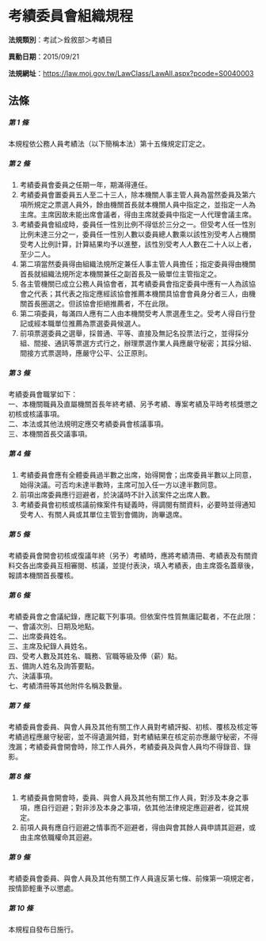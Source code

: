 # 考績委員會組織規程

**法規類別**：考試＞銓敘部＞考績目       

**異動日期**：2015/09/21  

**法規網址**：https://law.moj.gov.tw/LawClass/LawAll.aspx?pcode=S0040003





## 法條
##### 第 1 條
本規程依公務人員考績法（以下簡稱本法）第十五條規定訂定之。

##### 第 2 條
1. 考績委員會委員之任期一年，期滿得連任。
1. 考績委員會置委員五人至二十三人，除本機關人事主管人員為當然委員及第六項所規定之票選人員外，餘由機關首長就本機關人員中指定之，並指定一人為主席。主席因故未能出席會議者，得由主席就委員中指定一人代理會議主席。
1. 考績委員會組成時，委員任一性別比例不得低於三分之一。但受考人任一性別比例未達三分之一，委員任一性別人數以委員總人數乘以該性別受考人占機關受考人比例計算，計算結果均予以進整，該性別受考人人數在二十人以上者，至少二人。
1. 第二項當然委員得由組織法規所定兼任人事主管人員擔任；指定委員得由機關首長就組織法規所定本機關兼任之副首長及一級單位主管指定之。
1. 各主管機關已成立公務人員協會者，其考績委員會指定委員中應有一人為該協會之代表；其代表之指定應經該協會推薦本機關具協會會員身分者三人，由機關首長圈選之。但該協會拒絕推薦者，不在此限。
1. 第二項委員，每滿四人應有二人由本機關受考人票選產生之。受考人得自行登記或經本職單位推薦為票選委員候選人。
1. 前項票選委員之選舉，採普通、平等、直接及無記名投票法行之，並得採分組、間接、通訊等票選方式行之，辦理票選作業人員應嚴守秘密；其採分組、間接方式票選時，應嚴守公平、公正原則。

##### 第 3 條
考績委員會職掌如下：  
一、本機關職員及直屬機關首長年終考績、另予考績、專案考績及平時考核獎懲之初核或核議事項。  
二、本法或其他法規明定應交考績委員會核議事項。  
三、本機關首長交議事項。  

##### 第 4 條
1. 考績委員會應有全體委員過半數之出席，始得開會；出席委員半數以上同意，始得決議。可否均未達半數時，主席可加入任一方以達半數同意。
1. 前項出席委員應行迴避者，於決議時不計入該案件之出席人數。
1. 考績委員會初核或核議前條案件有疑義時，得調閱有關資料，必要時並得通知受考人、有關人員或其單位主管到會備詢，詢畢退席。

##### 第 5 條
考績委員會開會初核或復議年終（另予）考績時，應將考績清冊、考績表及有關資料交各出席委員互相審閱、核議，並提付表決，填入考績表，由主席簽名蓋章後，報請本機關首長覆核。

##### 第 6 條
考績委員會之會議紀錄，應記載下列事項。但依案件性質無庸記載者，不在此限：  
一、會議次別、日期及地點。  
二、出席委員姓名。  
三、主席及紀錄人員姓名。  
四、受考人數及其姓名、職務、官職等級及俸（薪）點。  
五、備詢人姓名及詢答要點。  
六、決議事項。  
七、考績清冊等其他附件名稱及數量。  

##### 第 7 條
考績委員會委員、與會人員及其他有關工作人員對考績評擬、初核、覆核及核定等考績過程應嚴守秘密，並不得遺漏舛錯，對考績結果在核定前亦應嚴守秘密，不得洩漏；考績委員會開會時，除工作人員外，考績委員及與會人員均不得錄音、錄影。

##### 第 8 條
1. 考績委員會開會時，委員、與會人員及其他有關工作人員，對涉及本身之事項，應自行迴避；對非涉及本身之事項，依其他法律規定應迴避者，從其規定。
1. 前項人員有應自行迴避之情事而不迴避者，得由與會其餘人員申請其迴避，或由主席依職權命其迴避。

##### 第 9 條
考績委員會委員、與會人員及其他有關工作人員違反第七條、前條第一項規定者，按情節輕重予以懲處。

##### 第 10 條
本規程自發布日施行。


